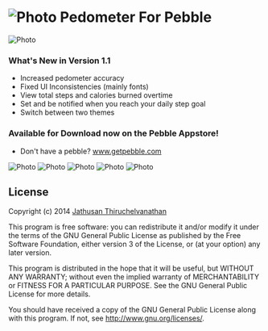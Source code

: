 ![Photo](http://i.imgur.com/29Prl3h.png) Pedometer For Pebble
=============================================================

![Photo](http://i.imgur.com/GbmttlK.png)
### What's New in Version 1.1
* Increased pedometer accuracy
* Fixed UI Inconsistencies (mainly fonts)
* View total steps and calories burned overtime
* Set and be notified when you reach your daily step goal
* Switch between two themes

### Available for Download now on the Pebble Appstore!
* Don't have a pebble? www.getpebble.com

![Photo](http://i.imgur.com/IXpNO5c.png)  ![Photo](http://i.imgur.com/CHJk8uF.png)  ![Photo](http://i.imgur.com/hOZ0xOb.png)  ![Photo](http://i.imgur.com/gWYARvN.png)  ![Photo](http://i.imgur.com/who9sBp.png)


## License
Copyright (c) 2014 [Jathusan Thiruchelvanathan](http://www.twitter.com/jathusanT)

This program is free software: you can redistribute it and/or modify
it under the terms of the GNU General Public License as published by
the Free Software Foundation, either version 3 of the License, or
(at your option) any later version.

This program is distributed in the hope that it will be useful,
but WITHOUT ANY WARRANTY; without even the implied warranty of
MERCHANTABILITY or FITNESS FOR A PARTICULAR PURPOSE.  See the
GNU General Public License for more details.

You should have received a copy of the GNU General Public License
along with this program.  If not, see <http://www.gnu.org/licenses/>.
